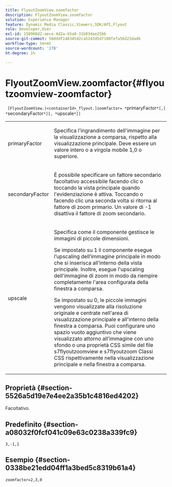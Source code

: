 ```yaml
---
title: FlyoutZoomView.zoomfactor
description: FlyoutZoomView.zoomfactor
solution: Experience Manager
feature: Dynamic Media Classic,Viewers,SDK/API,Flyout
role: Developer,User
exl-id: 150968d2-aece-4d2a-b5a8-31b03dae25bb
source-git-commit: 50dddf148345d2ca5243d5d7108fefa56d23dad6
workflow-type: tm+mt
source-wordcount: '178'
ht-degree: 1%

---
```


# FlyoutZoomView.zoomfactor{#flyoutzoomview-zoomfactor}

` [FlyoutZoomView.|<containerId>_flyout.]zoomfactor= *`primaryFactor`*[,[ *`secondaryFactor`*][, *`upscale`*]]`

<table id="table_9B98C97485DD4DEB8A6ECBCE8DF6B886"> 
 <tbody> 
  <tr> 
   <td colname="col1"> <p> <span class="codeph"> <span class="varname"> primaryFactor</span> </span> </p> </td> 
   <td colname="col2"> <p> Specifica l'ingrandimento dell'immagine per la visualizzazione a comparsa, rispetto alla visualizzazione principale. Deve essere un valore intero o a virgola mobile <span class="codeph"> 1,0</span> o superiore. </p> </td> 
  </tr> 
  <tr> 
   <td colname="col1"> <p> <span class="codeph"> <span class="varname"> secondaryFactor</span> </span> </p> </td> 
   <td colname="col2"> <p> È possibile specificare un fattore secondario facoltativo accessibile facendo clic o toccando la vista principale quando l'evidenziazione è attiva. Toccando o facendo clic una seconda volta si ritorna al fattore di zoom primario. Un valore di <span class="codeph"> -1</span> disattiva il fattore di zoom secondario. </p> </td> 
  </tr> 
  <tr> 
   <td colname="col1"> <p><span class="codeph"><span class="varname"> upscale</span></span> </p> </td> 
   <td colname="col2"> <p>Specifica come il componente gestisce le immagini di piccole dimensioni. </p> <p>Se impostato su <span class="codeph"> 1</span> il componente esegue l’upscaling dell’immagine principale in modo che si inserisca all’interno della vista principale. Inoltre, esegue l'upscaling dell'immagine di zoom in modo da riempire completamente l'area configurata della finestra a comparsa. </p> <p>Se impostato su <span class="codeph"> 0</span>, le piccole immagini vengono visualizzate alla risoluzione originale e centrate nell'area di visualizzazione principale e all'interno della finestra a comparsa. Puoi configurare uno spazio vuoto aggiuntivo che viene visualizzato attorno all’immagine con uno sfondo o una proprietà CSS simile del file <span class="codeph"> s7flyoutzoomview</span> e <span class="codeph"> s7flyoutzoom</span> Classi CSS rispettivamente nella visualizzazione principale e nella finestra a comparsa. </p> </td> 
  </tr> 
 </tbody> 
</table>

## Proprietà {#section-5526a5d19e7e4ee2a35b1c4816ed4202}

Facoltativo.

## Predefinito {#section-a08032f0fcf041c09e63c0238a339fc9}

`3,-1,1`

## Esempio {#section-0338be21edd04ff1a3bed5c8319b61a4}

`zoomfactor=2,3,0`
